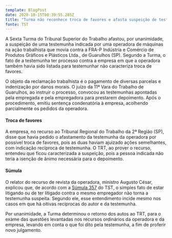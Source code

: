 ```yaml
---
template: BlogPost
date: 2020-10-15T00:39:55.285Z
title: "Turma não reconhece troca de favores e afasta suspeição de testemunha "
fonte: TST
---
```

A Sexta Turma do Tribunal Superior do Trabalho afastou, por unanimidade, a suspeição de uma testemunha indicada por uma operadora de máquinas na ação trabalhista que movia contra a FRA-P Indústria e Comércio de Produtos Gráficos e Plásticos Ltda., de Guarulhos (SP). Segundo a Turma, o fato de a testemunha ter processo contra a empresa em que a operadora também havia sido listada para testemunhar não caracteriza troca de favores.

O objeto da reclamação trabalhista é o pagamento de diversas parcelas e indenização por danos morais. O juízo da 11ª Vara do Trabalho de Guarulhos, ao instruir o processo, convocou as testemunhas apontadas pela empregada e pela empregadora para prestarem depoimento. Após o procedimento, emitiu sentença condenatória à empresa, acolhendo parcialmente os pedidos da operadora.

#### Troca de favores

A empresa, no recurso ao Tribunal Regional do Trabalho da 2ª Região (SP), disse que havia pedido o afastamento da testemunha da operadora por possível troca de favores, pois as duas haviam ajuizado ações semelhantes, com indicação recíproca de testemunha. O TRT, ao prover o recurso, entendeu que ficou caracterizada a suspeição, pois a pessoa indicada não teria a isenção de ânimo necessária para o depoimento.

#### Súmula

O relator do recurso de revista da operadora, ministro Augusto César, explicou que, de acordo com a [Súmula 357](http://www3.tst.jus.br/jurisprudencia/Sumulas_com_indice/Sumulas_Ind_351_400.html#SUM-357) do TST, o simples fato de estar litigando ou de ter litigado contra o mesmo empregador não torna a testemunha suspeita. Segundo ele, esse entendimento incide mesmo nos casos em que há oitivas recíprocas do autor e da testemunha.

Por unanimidade, a Turma determinou o retorno dos autos ao TRT, para o exame das questões levantadas nos recursos ordinários da operadora e da empresa, levando em conta o que foi dito pela testemunha, a fim de proferir novo julgamento.